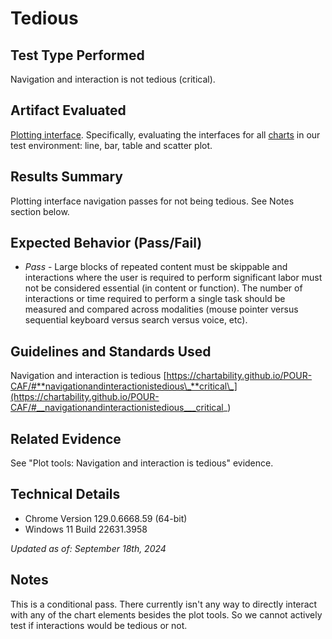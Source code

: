 # Tedious

## Test Type Performed

Navigation and interaction is not tedious (critical).

## Artifact Evaluated

[Plotting interface](https://docs.bokeh.org/en/latest/docs/user_guide/basic.html#ug-basic). Specifically, evaluating the interfaces for all [charts](https://quansight-labs.github.io/bokeh-a11y-audit/#_ts1723552414769) in our test environment: line, bar, table and scatter plot.

## Results Summary

Plotting interface navigation passes for not being tedious. See Notes section below.

## Expected Behavior (Pass/Fail)

- _Pass_ - Large blocks of repeated content must be skippable and interactions where the user is required to perform significant labor must not be considered essential (in content or function). The number of interactions or time required to perform a single task should be measured and compared across modalities (mouse pointer versus sequential keyboard versus search versus voice, etc).

<!-- ## Image or Video of Failure
... -->

<!-- ## Steps to Reproduce
Using a keyboard (for keyboard-only or a SR), press TAB to navigate into the plot toolbar area. Continue to press TAB to cycle through the tools.  -->

## Guidelines and Standards Used

Navigation and interaction is tedious [https://chartability.github.io/POUR-CAF/#**navigationandinteractionistedious\_**critical\_](https://chartability.github.io/POUR-CAF/#__navigationandinteractionistedious___critical_)

## Related Evidence

See "Plot tools: Navigation and interaction is tedious" evidence.

<!-- ## Known or Documented Issues
(If there is already a github issue created for this test or a related test, it will be listed here.) -->

## Technical Details

- Chrome Version 129.0.6668.59 (64-bit)
- Windows 11 Build 22631.3958

_Updated as of: September 18th, 2024_

## Notes

This is a conditional pass. There currently isn't any way to directly interact with any of the chart elements besides the plot tools. So we cannot actively test if interactions would be tedious or not.
